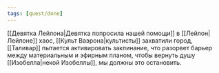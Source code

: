 ```yaml
---
tags: [quest/done]
---
```


[[Девятка Лейлона|Девятка попросила нашей помощи]] в [[Лейлон|Лейлоне]] хаос, [[Культ Ваэрона|культисты]] захватили город, [[Таливар]] пытается активировать заклинание, что разорвет барьер между материальным и эфирным планом, чтобы вернуть душу [[Изобелла|некой Изобеллы]], мы должны это остановить.

